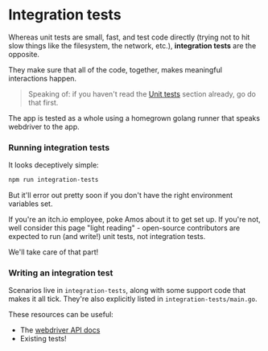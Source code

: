 # Integration tests

Whereas unit tests are small, fast, and test code directly \(trying not to hit slow things like the filesystem, the network, etc.\), **integration tests** are the opposite.

They make sure that all of the code, together, makes meaningful interactions happen.

> Speaking of: if you haven't read the [Unit tests](unit-tests.md) section already, go do that first.

The app is tested as a whole using a homegrown golang runner that speaks webdriver to the app.

### Running integration tests

It looks deceptively simple:

```bash
npm run integration-tests
```

But it'll error out pretty soon if you don't have the right environment variables set.

If you're an itch.io employee, poke Amos about it to get set up. If you're not, well consider this page "light reading" - open-source contributors are expected to run \(and write!\) unit tests, not integration tests.

We'll take care of that part!

### Writing an integration test

Scenarios live in `integration-tests`, along with some support code that makes it all tick. They're also explicitly listed in `integration-tests/main.go`.

These resources can be useful:

* The [webdriver API docs](http://webdriver.io/api.html)
* Existing tests!



